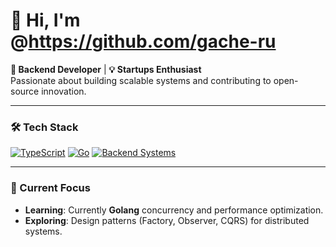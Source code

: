 # 👋 Hi, I'm @https://github.com/gache-ru

**🚀 Backend Developer** | **💡 Startups Enthusiast**  
Passionate about building scalable systems and contributing to open-source innovation.

---

### 🛠️ Tech Stack
[![TypeScript](https://img.shields.io/badge/TypeScript-3178C6?style=flat&logo=typescript&logoColor=white)](https://www.typescriptlang.org/)
[![Go](https://img.shields.io/badge/Go-00ADD8?style=flat&logo=go&logoColor=white)](https://go.dev/)
[![Backend Systems](https://img.shields.io/badge/Backend-Architecture-4A154B?style=flat&logo=serverless)]()

---

### 🌱 Current Focus
- **Learning**: Currently **Golang** concurrency and performance optimization.
- **Exploring**: Design patterns (Factory, Observer, CQRS) for distributed systems.

